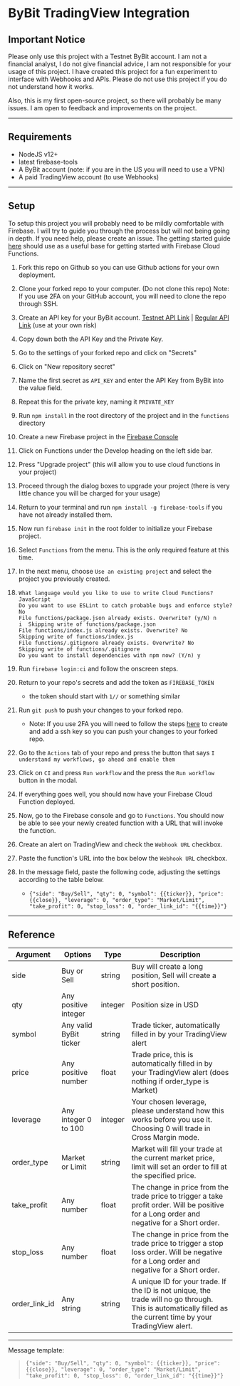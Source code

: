 # ByBit TradingView Integration

## **Important Notice**
Please only use this project with a Testnet ByBit account.
I am not a financial analyst, I do not give financial advice, I am not responsible for your usage of this project. I have created this project for a fun experiment to interface with Webhooks and APIs. Please do not use this project if you do not understand how it works.

Also, this is my first open-source project, so there will probably be many issues. I am open to feedback and improvements on the project.

---

## **Requirements**
- NodeJS v12+
- latest firebase-tools
- A ByBit account (note: if you are in the US you will need to use a VPN)
- A paid TradingView account (to use Webhooks)

---

## **Setup**
To setup this project you will probably need to be mildly comfortable with Firebase. I will try to guide you through the process but will not being going in depth. If you need help, please create an issue. The getting started guide [here](https://firebase.google.com/docs/functions/get-started) should use as a useful base for getting started with Firebase Cloud Functions.

1. Fork this repo on Github so you can use Github actions for your own deployment.
   
2. Clone your forked repo to your computer. (Do not clone this repo) Note: If you use 2FA on your GitHub account, you will need to clone the repo through SSH.
3. Create an API key for your ByBit account. 
   [Testnet API Link](https://testnet.bybit.com/app/user/api-management) |
   [Regular API Link](https://www.bybit.com/app/user/api-management) (use at your own risk)
4. Copy down both the API Key and the Private Key.
5. Go to the settings of your forked repo and click on "Secrets"
6. Click on "New repository secret"
7. Name the first secret as `API_KEY` and enter the API Key from ByBit into the value field.
8. Repeat this for the private key, naming it `PRIVATE_KEY`
9.  Run `npm install` in the root directory of the project and in the `functions` directory
10. Create a new Firebase project in the [Firebase Console](https://console.firebase.google.com/u/0/)
11. Click on Functions under the Develop heading on the left side bar.
12. Press "Upgrade project" (this will allow you to use cloud functions in your project)
13. Proceed through the dialog boxes to upgrade your project (there is very little chance you will be charged for your usage)
14. Return to your terminal and run `npm install -g firebase-tools` if you have not already installed them.
15. Now run `firebase init` in the root folder to initialize your Firebase project.
16. Select `Functions` from the menu. This is the only required feature at this time.
17. In the next menu, choose `Use an existing project` and select the project you previously created.
18. ```
    What language would you like to use to write Cloud Functions? JavaScript
    Do you want to use ESLint to catch probable bugs and enforce style? No
    File functions/package.json already exists. Overwrite? (y/N) n 
    i  Skipping write of functions/package.json
    File functions/index.js already exists. Overwrite? No
    Skipping write of functions/index.js
    File functions/.gitignore already exists. Overwrite? No
    Skipping write of functions/.gitignore
    Do you want to install dependencies with npm now? (Y/n) y
    ```
19. Run `firebase login:ci` and follow the onscreen steps.
20. Return to your repo's secrets and add the token as `FIREBASE_TOKEN`
    - the token should start with `1//` or something similar
21. Run `git push` to push your changes to your forked repo. 
    - Note: If you use 2FA you will need to follow the steps [here](https://www.freecodecamp.org/news/git-ssh-how-to/) to create and add a ssh key so you can push your changes to your forked repo. 
22. Go to the `Actions` tab of your repo and press the button that says `I understand my workflows, go ahead and enable them`
23. Click on `CI` and press `Run workflow` and the press the `Run workflow` button in the modal.
24. If everything goes well, you should now have your Firebase Cloud Function deployed.
25. Now, go to the Firebase console and go to `Functions`. You should now be able to see your newly created function with a URL that will invoke the function.
26. Create an alert on TradingView and check the `Webhook URL` checkbox.
27. Paste the function's URL into the box below the `Webhook URL` checkbox.
28. In the message field, paste the following code, adjusting the settings according to the table below.
    - ```{"side": "Buy/Sell", "qty": 0, "symbol": {{ticker}}, "price":{{close}}, "leverage": 0, "order_type": "Market/Limit", "take_profit": 0, "stop_loss": 0, "order_link_id": "{{time}}"}```

---
## **Reference**
| Argument | Options | Type | Description |
|----------|---------|------|-------------|
| side | Buy or Sell | string | Buy will create a long position, Sell will create a short position. |
| qty | Any positive integer | integer | Position size in USD |
| symbol | Any valid ByBit ticker | string | Trade ticker, automatically filled in by your TradingView alert |
| price | Any positive number | float | Trade price, this is automatically filled in by your TradingView alert (does nothing if order_type is Market) |
| leverage | Any integer 0 to 100 | integer | Your chosen leverage, please understand how this works before you use it. Choosing 0 will trade in Cross Margin mode.
| order_type | Market or Limit | string | Market will fill your trade at the current market price, limit will set an order to fill at the specified price.
| take_profit | Any number | float | The change in price from the trade price to trigger a take profit order. Will be positive for a Long order and negative for a Short order. |
| stop_loss | Any number | float | The change in price from the trade price to trigger a stop loss order. Will be negative for a Long order and negative for a Short order. |
| order_link_id | Any string | string | A unique ID for your trade. If the ID is not unique, the trade will no go through. This is automatically filled as the current time by your TradingView alert. |
---
Message template: 
>```{"side": "Buy/Sell", "qty": 0, "symbol": {{ticker}}, "price":{{close}}, "leverage": 0, "order_type": "Market/Limit", "take_profit": 0, "stop_loss": 0, "order_link_id": "{{time}}"}```